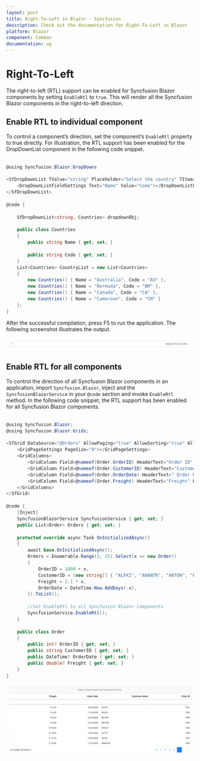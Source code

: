 ```yaml
---
layout: post
title: Right-To-Left in Blazor - Syncfusion
description: Check out the documentation for Right-To-Left in Blazor
platform: Blazor
component: Common
documentation: ug
---
```


# Right-To-Left

The right-to-left (RTL) support can be enabled for Syncfusion Blazor components by setting `EnableRtl` to `true`. This will render all the Syncfusion Blazor components in the right-to-left direction.

## Enable RTL to individual component

To control a component’s direction, set the component’s `EnableRtl` property to true directly. For illustration, the RTL support has been enabled for the DropDownList component in the following code snippet.

```csharp

@using Syncfusion.Blazor.DropDowns

<SfDropDownList TValue="string" Placeholder="Select the country" TItem="Countries" DataSource="@CountryList" EnableRtl="true">
    <DropDownListFieldSettings Text="Name" Value="Code"></DropDownListFieldSettings>
</SfDropDownList>

@code {

    SfDropDownList<string, Countries> dropdownObj;

    public class Countries
    {
        public string Name { get; set; }

        public string Code { get; set; }
    }
    List<Countries> CountryList = new List<Countries>
    {
        new Countries() { Name = "Australia", Code = "AU" },
        new Countries() { Name = "Bermuda", Code = "BM" },
        new Countries() { Name = "Canada", Code = "CA" },
        new Countries() { Name = "Cameroon", Code = "CM" }
    };
}

```

After the successful compilation, press F5 to run the application. The following screenshot illustrates the output.

![Blazor component is rendered from the right-to-left](images/rightToLeft.png)

## Enable RTL for all components

To control the direction of all Syncfusion Blazor components in an application, import `Syncfusion.Blazor`, inject  and the `SyncfusionBlazorService` in your `@code` section and invoke `EnableRtl` method. In the following code snippet, the RTL support has been enabled for all Syncfusion Blazor components.

```csharp

@using Syncfusion.Blazor;
@using Syncfusion.Blazor.Grids;

<SfGrid DataSource="@Orders" AllowPaging="true" AllowSorting="true" AllowFiltering="true" AllowGrouping="true"  EnablePersistence="true">
    <GridPageSettings PageSize="8"></GridPageSettings>
    <GridColumns>
        <GridColumn Field=@nameof(Order.OrderID) HeaderText="Order ID" TextAlign="TextAlign.Right" Width="100"></GridColumn>
        <GridColumn Field=@nameof(Order.CustomerID) HeaderText="Customer Name" Width="120"></GridColumn>
        <GridColumn Field=@nameof(Order.OrderDate) HeaderText=" Order Date" Format="d" Type="ColumnType.Date" TextAlign="TextAlign. Right" Width="100"></GridColumn>
        <GridColumn Field=@nameof(Order.Freight) HeaderText="Freight" Format="C2" TextAlign="TextAlign.Right" Width="120"></    GridColumn>
    </GridColumns>
</SfGrid>

@code {
    [Inject]
    SyncfusionBlazorService SyncfusionService { get; set; }
    public List<Order> Orders { get; set; }

    protected override async Task OnInitializedAsync()
    {
        await base.OnInitializedAsync();
        Orders = Enumerable.Range(1, 25).Select(x => new Order()
        {
            OrderID = 1000 + x,
            CustomerID = (new string[] { "ALFKI", "ANANTR", "ANTON", "BLONP", "BOLID" })[new Random().Next(5)],
            Freight = 2.1 * x,
            OrderDate = DateTime.Now.AddDays(-x),
        }).ToList();

        //Set EnableRtl to all Syncfusion Blazor Components
        SyncfusionService.EnableRtl();
    }

    public class Order
    {
        public int? OrderID { get; set; }
        public string CustomerID { get; set; }
        public DateTime? OrderDate { get; set; }
        public double? Freight { get; set; }
    }
}

```

![Blazor Grid component is rendered from the right to left](images/rteGrid.png)
